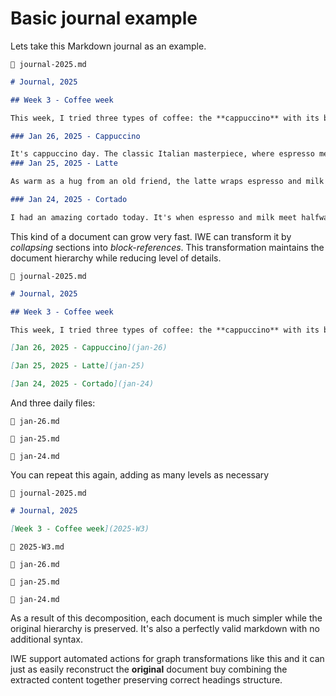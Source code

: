 # Basic journal example

Lets take this Markdown journal as an example.

`📄 journal-2025.md`

``` markdown
# Journal, 2025

## Week 3 - Coffee week

This week, I tried three types of coffee: the **cappuccino** with its bold espresso and frothy milk offering a delightful texture, the **latte** which envelops espresso and milk in a comforting embrace perfect for leisurely mornings, and the **cortado**, a balanced blend of espresso and milk that brings peace to the taste buds.

### Jan 26, 2025 - Cappuccino

It's cappuccino day. The classic Italian masterpiece, where espresso meets a frothy cloud of milk, creating a delightful contrast of bold and creamy. It's like sipping on a caffeine-infused cloud, perfect for anyone wanting to add a little texture to their daily routine.
### Jan 25, 2025 - Latte

As warm as a hug from an old friend, the latte wraps espresso and milk in a snug embrace. With a canvas for barista art, it’s not just a drink, but a little piece of serenity in a cup for those more leisurely mornings when taking it slow is the only option.

### Jan 24, 2025 - Cortado

I had an amazing cortado today. It's when espresso and milk meet halfway in a charming truce, the cortado emerges. It's the perfect compromise, bringing balance to your coffee routine and peace to your taste buds.
```

This kind of a document can grow very fast. IWE can transform it by *collapsing* sections into *block-references*. This transformation maintains the document hierarchy while reducing level of details.

`📄 journal-2025.md`

``` markdown
# Journal, 2025

## Week 3 - Coffee week

This week, I tried three types of coffee: the **cappuccino** with its bold espresso and frothy milk offering a delightful texture, the **latte** which envelops espresso and milk in a comforting embrace perfect for leisurely mornings, and the **cortado**, a balanced blend of espresso and milk that brings peace to the taste buds.

[Jan 26, 2025 - Cappuccino](jan-26)

[Jan 25, 2025 - Latte](jan-25)

[Jan 24, 2025 - Cortado](jan-24)
```

And three daily files:

`📄 jan-26.md`

`📄 jan-25.md`

`📄 jan-24.md`

You can repeat this again, adding as many levels as necessary

`📄 journal-2025.md`

``` markdown
# Journal, 2025

[Week 3 - Coffee week](2025-W3)
```

`📄 2025-W3.md`

`📄 jan-26.md`

`📄 jan-25.md`

`📄 jan-24.md`

As a result of this decomposition, each document is much simpler while the original hierarchy is preserved. It's also a perfectly valid markdown with no additional syntax.

IWE support automated actions for graph transformations like this and it can just as easily reconstruct the **original** document buy combining the extracted content together preserving correct headings structure.
